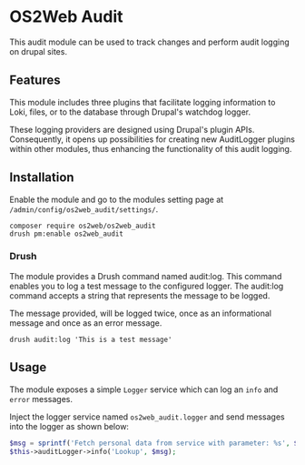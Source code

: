 # OS2Web Audit

This audit module can be used to track changes and perform audit logging on
drupal sites.

## Features

This module includes three plugins that facilitate logging information to Loki,
files, or to the database through Drupal's watchdog logger.

These logging providers are designed using Drupal's plugin APIs. Consequently,
it opens up possibilities for creating new AuditLogger plugins within other
modules, thus enhancing the functionality of this audit logging.

## Installation

Enable the module and go to the modules setting page at
`/admin/config/os2web_audit/settings/`.

```shell
composer require os2web/os2web_audit
drush pm:enable os2web_audit
```

### Drush

The module provides a Drush command named audit:log. This command enables you
to log a test message to the configured logger. The audit:log command accepts a
string that represents the message to be logged.

The message provided, will be logged twice, once as an informational message
and once as an error message.

```shell
drush audit:log 'This is a test message'
```

## Usage

The module exposes a simple `Logger` service which can log an `info` and `error`
messages.

Inject the logger service named `os2web_audit.logger` and send messages into the
logger as shown below:

```php
$msg = sprintf('Fetch personal data from service with parameter: %s', $param);
$this->auditLogger->info('Lookup', $msg);
```
